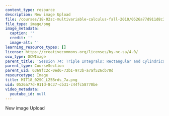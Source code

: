 ```yaml
---
content_type: resource
description: New image Upload
file: /courses/18-02sc-multivariable-calculus-fall-2010/0526a77d911d8c37cb31c44fc58770be_MIT18_02SC_L25Brds_7a.png
file_type: image/png
image_metadata:
  caption: ''
  credit: ''
  image-alt: ''
learning_resource_types: []
license: https://creativecommons.org/licenses/by-nc-sa/4.0/
ocw_type: OCWImage
parent_title: 'Session 74: Triple Integrals: Rectangular and Cylindrical Coordinates'
parent_type: CourseSection
parent_uid: 6369fc2c-0ed6-73b1-973b-a7af526cb70d
resourcetype: Image
title: MIT18_02SC_L25Brds_7a.png
uid: 0526a77d-911d-8c37-cb31-c44fc58770be
video_metadata:
  youtube_id: null
---
```

New image Upload